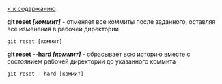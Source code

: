 [< к содержанию](readme.md)

**git reset *[коммит]*** - отменяет все коммиты после заданного, оставляя все изменения в рабочей директории

```bash=
git reset [коммит]
```

**git reset --hard *[коммит]*** - сбрасывает всю историю вместе с состоянием рабочей директории до указанного коммита

```bash=
git reset --hard [коммит]
```